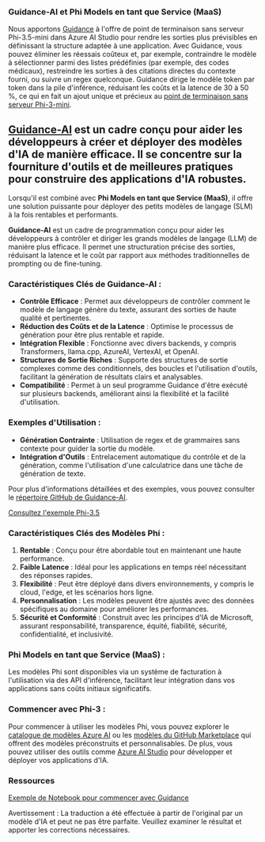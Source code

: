 ### Guidance-AI et Phi Models en tant que Service (MaaS)

Nous apportons [Guidance](https://github.com/guidance-ai/guidance) à l'offre de point de terminaison sans serveur Phi-3.5-mini dans Azure AI Studio pour rendre les sorties plus prévisibles en définissant la structure adaptée à une application. Avec Guidance, vous pouvez éliminer les réessais coûteux et, par exemple, contraindre le modèle à sélectionner parmi des listes prédéfinies (par exemple, des codes médicaux), restreindre les sorties à des citations directes du contexte fourni, ou suivre un regex quelconque. Guidance dirige le modèle token par token dans la pile d'inférence, réduisant les coûts et la latence de 30 à 50 %, ce qui en fait un ajout unique et précieux au [point de terminaison sans serveur Phi-3-mini](https://aka.ms/try-phi3.5mini).

## [**Guidance-AI**](https://github.com/guidance-ai/guidance) est un cadre conçu pour aider les développeurs à créer et déployer des modèles d'IA de manière efficace. Il se concentre sur la fourniture d'outils et de meilleures pratiques pour construire des applications d'IA robustes.

Lorsqu'il est combiné avec **Phi Models en tant que Service (MaaS)**, il offre une solution puissante pour déployer des petits modèles de langage (SLM) à la fois rentables et performants.

**Guidance-AI** est un cadre de programmation conçu pour aider les développeurs à contrôler et diriger les grands modèles de langage (LLM) de manière plus efficace. Il permet une structuration précise des sorties, réduisant la latence et le coût par rapport aux méthodes traditionnelles de prompting ou de fine-tuning.

### Caractéristiques Clés de Guidance-AI :
- **Contrôle Efficace** : Permet aux développeurs de contrôler comment le modèle de langage génère du texte, assurant des sorties de haute qualité et pertinentes.
- **Réduction des Coûts et de la Latence** : Optimise le processus de génération pour être plus rentable et rapide.
- **Intégration Flexible** : Fonctionne avec divers backends, y compris Transformers, llama.cpp, AzureAI, VertexAI, et OpenAI.
- **Structures de Sortie Riches** : Supporte des structures de sortie complexes comme des conditionnels, des boucles et l'utilisation d'outils, facilitant la génération de résultats clairs et analysables.
- **Compatibilité** : Permet à un seul programme Guidance d'être exécuté sur plusieurs backends, améliorant ainsi la flexibilité et la facilité d'utilisation.

### Exemples d'Utilisation :
- **Génération Contrainte** : Utilisation de regex et de grammaires sans contexte pour guider la sortie du modèle.
- **Intégration d'Outils** : Entrelacement automatique du contrôle et de la génération, comme l'utilisation d'une calculatrice dans une tâche de génération de texte.

Pour plus d'informations détaillées et des exemples, vous pouvez consulter le [répertoire GitHub de Guidance-AI](https://github.com/guidance-ai/guidance).

[Consultez l'exemple Phi-3.5](../../../../code/01.Introduce/guidance.ipynb)

### Caractéristiques Clés des Modèles Phi :
1. **Rentable** : Conçu pour être abordable tout en maintenant une haute performance.
2. **Faible Latence** : Idéal pour les applications en temps réel nécessitant des réponses rapides.
3. **Flexibilité** : Peut être déployé dans divers environnements, y compris le cloud, l'edge, et les scénarios hors ligne.
4. **Personnalisation** : Les modèles peuvent être ajustés avec des données spécifiques au domaine pour améliorer les performances.
5. **Sécurité et Conformité** : Construit avec les principes d'IA de Microsoft, assurant responsabilité, transparence, équité, fiabilité, sécurité, confidentialité, et inclusivité.

### Phi Models en tant que Service (MaaS) :
Les modèles Phi sont disponibles via un système de facturation à l'utilisation via des API d'inférence, facilitant leur intégration dans vos applications sans coûts initiaux significatifs.

### Commencer avec Phi-3 :
Pour commencer à utiliser les modèles Phi, vous pouvez explorer le [catalogue de modèles Azure AI](https://ai.azure.com/explore/models) ou les [modèles du GitHub Marketplace](https://github.com/marketplace/models) qui offrent des modèles préconstruits et personnalisables. De plus, vous pouvez utiliser des outils comme [Azure AI Studio](https://ai.azure.com) pour développer et déployer vos applications d'IA.

### Ressources
[Exemple de Notebook pour commencer avec Guidance](../../../../code/01.Introduce/guidance.ipynb)

Avertissement : La traduction a été effectuée à partir de l'original par un modèle d'IA et peut ne pas être parfaite. Veuillez examiner le résultat et apporter les corrections nécessaires.